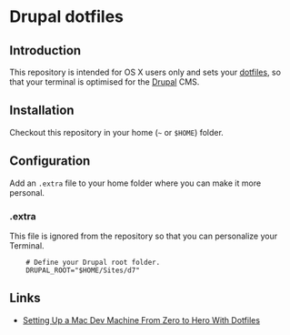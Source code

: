 # Drupal dotfiles

Introduction
------------

This repository is intended for OS X users only and sets your [dotfiles], so that your terminal is optimised for the [Drupal] CMS.

[dotfiles]: http://en.wikipedia.org/wiki/Dot-file
[Drupal]: https://drupal.org/


Installation  <a id="installation"></a>
--------

Checkout this repository in your home (`~` or `$HOME`) folder.

Configuration  <a id="configuration"></a>
--------

Add an `.extra` file to your home folder where you can make it more personal.

### .extra ###

This file is ignored from the repository so that you can personalize your Terminal.

        # Define your Drupal root folder.
        DRUPAL_ROOT="$HOME/Sites/d7"

Links  <a id="links"></a>
------------

* [Setting Up a Mac Dev Machine From Zero to Hero With Dotfiles]

[Setting Up a Mac Dev Machine From Zero to Hero With Dotfiles]: http://net.tutsplus.com/tutorials/tools-and-tips/setting-up-a-mac-dev-machine-from-zero-to-hero-with-dotfiles/?utm_source=feedburner&utm_medium=feed&utm_campaign=Feed%3A+nettuts+%28Nettuts%2B%29
